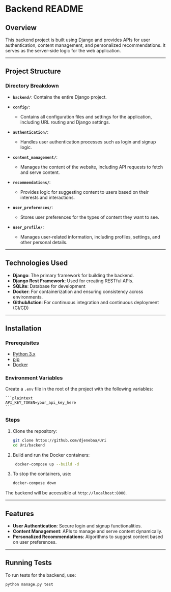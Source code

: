 # Backend README

## Overview
This backend project is built using Django and provides APIs for user authentication, content management, and personalized recommendations. It serves as the server-side logic for the web application.

---

## Project Structure

### Directory Breakdown

- **`backend/`**: Contains the entire Django project.
  
- **`config/`**: 
  - Contains all configuration files and settings for the application, including URL routing and Django settings.

- **`authentication/`**: 
  - Handles user authentication processes such as login and signup logic.

- **`content_management/`**: 
  - Manages the content of the website, including API requests to fetch and serve content.

- **`recommendations/`**: 
  - Provides logic for suggesting content to users based on their interests and interactions.

- **`user_preferences/`**: 
  - Stores user preferences for the types of content they want to see.

- **`user_profile/`**: 
  - Manages user-related information, including profiles, settings, and other personal details.

---

## Technologies Used

- **Django**: The primary framework for building the backend.
- **Django Rest Framework**: Used for creating RESTful APIs.
- **SQLite**: Database for development 
- **Docker**: For containerization and ensuring consistency across environments.
- **GithubAction**: For continuous integration and continuous deployment (CI/CD)

---

## Installation

### Prerequisites

- [Python 3.x](https://www.python.org/downloads/)
- [pip](https://pip.pypa.io/en/stable/)
- [Docker](https://docs.docker.com/get-docker/)

### Environment Variables

Create a `.env` file in the root of the project with the following variables:

    ```plaintext
    API_KEY_TOKEN=your_api_key_here
    ```

### Steps

1. Clone the repository:
    ```bash
    git clone https://github.com/djenebaa/Uri
    cd Uri/backend
    ```

2. Build and run the Docker containers:
    ```bash
     docker-compose up --build -d
    ```

3. To stop the containers, use:
    ```bash
    docker-compose down
    ```

The backend will be accessible at `http://localhost:8000`.

---

## Features

- **User Authentication**: Secure login and signup functionalities.
- **Content Management**: APIs to manage and serve content dynamically.
- **Personalized Recommendations**: Algorithms to suggest content based on user preferences.

---

## Running Tests

To run tests for the backend, use:
```bash
python manage.py test
```


